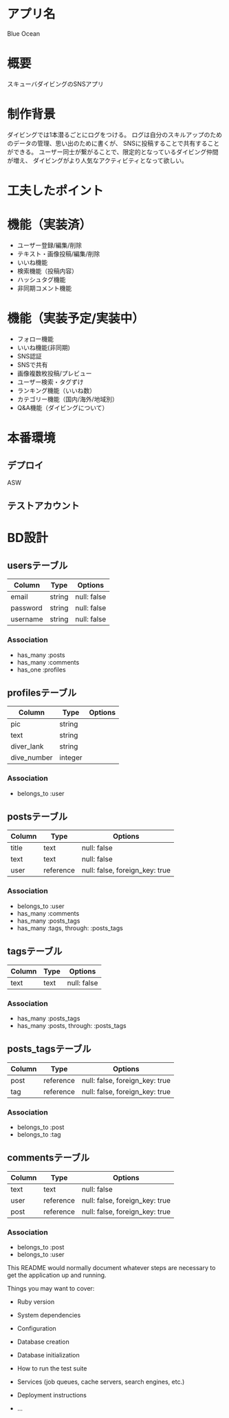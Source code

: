 # アプリ名
Blue Ocean

# 概要
スキューバダイビングのSNSアプリ
# 制作背景
ダイビングでは1本潜るごとにログをつける。
ログは自分のスキルアップのためのデータの管理、思い出のために書くが、
SNSに投稿することで共有することができる。
ユーザー同士が繋がることで、限定的となっているダイビング仲間が増え、
ダイビングがより人気なアクティビティとなって欲しい。
# 工夫したポイント

# 機能（実装済）
- ユーザー登録/編集/削除
- テキスト・画像投稿/編集/削除
- いいね機能
- 検索機能（投稿内容）
- ハッシュタグ機能
- 非同期コメント機能
# 機能（実装予定/実装中）
- フォロー機能
- いいね機能(非同期)
- SNS認証
- SNSで共有
- 画像複数枚投稿/プレビュー
- ユーザー検索・タグずけ
- ランキング機能（いいね数）
- カテゴリー機能（国内/海外/地域別）
- Q&A機能（ダイビングについて）

# 本番環境
## デプロイ
ASW
## テストアカウント




# BD設計
## usersテーブル
|Column|Type|Options|
|------|----|-------|
|email|string|null: false|
|password|string|null: false|
|username|string|null: false|
### Association
- has_many :posts
- has_many :comments
- has_one :profiles

## profilesテーブル
|Column|Type|Options|
|------|----|-------|
|pic|string|
|text|string|
|diver_lank|string|
|dive_number|integer|
### Association
- belongs_to :user


## postsテーブル
|Column|Type|Options|
|------|----|-------|
|title|text|null: false|
|text|text|null: false|
|user|reference|null: false, foreign_key: true|
### Association
- belongs_to :user
- has_many :comments
- has_many :posts_tags
- has_many  :tags,  through:  :posts_tags

## tagsテーブル
|Column|Type|Options|
|------|----|-------|
|text|text|null: false|
### Association
- has_many :posts_tags
- has_many  :posts,  through:  :posts_tags

## posts_tagsテーブル
|Column|Type|Options|
|------|----|-------|
|post|reference|null: false, foreign_key: true|
|tag|reference|null: false, foreign_key: true|
### Association
- belongs_to :post
- belongs_to :tag

## commentsテーブル
|Column|Type|Options|
|------|----|-------|
|text|text|null: false|
|user|reference|null: false, foreign_key: true|
|post|reference|null: false, foreign_key: true|
### Association
- belongs_to :post
- belongs_to :user


This README would normally document whatever steps are necessary to get the
application up and running.

Things you may want to cover:

* Ruby version

* System dependencies

* Configuration

* Database creation

* Database initialization

* How to run the test suite

* Services (job queues, cache servers, search engines, etc.)

* Deployment instructions

* ...



